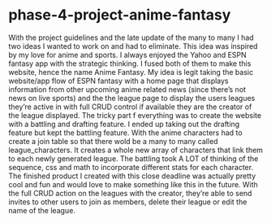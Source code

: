 # phase-4-project-anime-fantasy

With the project guidelines and the late update of the many to many I had two ideas I wanted to work on and had to eliminate. This idea was inspired by my love for anime and sports. I always enjoyed the Yahoo and ESPN fantasy app with the strategic thinking. I fused both of them to make this website, hence the name Anime Fantasy. My idea is legit taking the basic website/app flow of ESPN fantasy with a home page that displays information from other upcoming anime related news (since there’s not news on live sports) and the the league page to display the users leagues they’re active in with full CRUD control if available they are the creator of the league displayed. The tricky part f everything was to create the website with a battling and drafting feature. I ended up taking out the drafting feature but kept the battling feature. With the anime characters had to create a join table so that there wold be a many to many called league_characters. It creates a whole new array of characters that link them to each newly generated league. The battling took A LOT of thinking of the sequence, css and math to incorporate different stats for each character. The finished product I created with this close deadline was actually pretty cool and fun and would love to make something like this in the future.  With the full CRUD action on the leagues with the creator, they’re able to send invites to other users to join as members, delete their league or edit the name of the league. 
